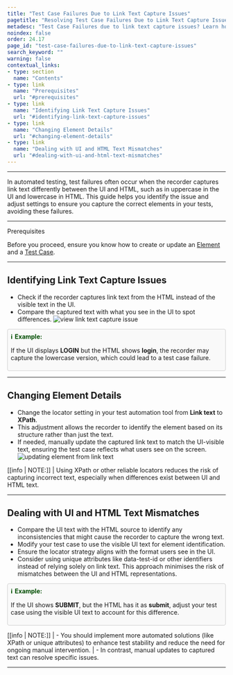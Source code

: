 ```yaml
---
title: "Test Case Failures Due to Link Text Capture Issues"
pagetitle: "Resolving Test Case Failures Due to Link Text Capture Issues"
metadesc: "Test Case Failures due to link text capture issues? Learn how to fix mismatches between UI and HTML text in automated tests to avoid errors."
noindex: false
order: 24.17
page_id: "test-case-failures-due-to-link-text-capture-issues"
search_keyword: ""
warning: false
contextual_links:
- type: section
  name: "Contents"
- type: link
  name: "Prerequisites"
  url: "#prerequisites"
- type: link
  name: "Identifying Link Text Capture Issues"
  url: "#identifying-link-text-capture-issues"
- type: link
  name: "Changing Element Details"
  url: "#changing-element-details"
- type: link
  name: "Dealing with UI and HTML Text Mismatches"
  url: "#dealing-with-ui-and-html-text-mismatches"
---
```


---

In automated testing, test failures often occur when the recorder captures link text differently between the UI and HTML, such as in uppercase in the UI and lowercase in HTML. This guide helps you identify the issue and adjust settings to ensure you capture the correct elements in your tests, avoiding these failures.

---

<p id="prerequisites">Prerequisites</p>

Before you proceed, ensure you know how to create or update an [Element](https://testsigma.com/docs/elements/web-apps/create-manually/) and a [Test Case](https://testsigma.com/docs/test-cases/manage/add-edit-delete/).

---

## **Identifying Link Text Capture Issues**

- Check if the recorder captures link text from the HTML instead of the visible text in the UI.
- Compare the captured text with what you see in the UI to spot differences. ![view link text capture issue](https://s3.amazonaws.com/static-docs.testsigma.com/new_images/projects/applications/login_link_text_element.png)

<style>
  .example-container {
    border: 1px solid #ccc;
    border-radius: 4px;
    padding: 0.5em;
    margin: 0.5em 0;
    background-color: #f9f9f9;
  }
  .example-title {
    color: #004d00;
    font-weight: bold;
    display: flex;
    align-items: center;
  }
  .example-title span {
    margin-right: 5px;
  }
  .example-list {
    list-style: none;
    padding: 0;
  }
  .example-list li {
    margin-bottom: 0.5em;
  }
</style>

<div class="example-container">
  <div class="example-title">
    <span>ℹ️</span>Example:
  </div>
  <ul class="example-list">
      <p>If the UI displays <strong>LOGIN</strong> but the HTML shows <strong>login</strong>, the recorder may capture the lowercase version, which could lead to a test case failure.</p>
    </ol>
  </ul>
</div>

---

## **Changing Element Details**

- Change the locator setting in your test automation tool from **Link text** to **XPath**.
- This adjustment allows the recorder to identify the element based on its structure rather than just the text.
- If needed, manually update the captured link text to match the UI-visible text, ensuring the test case reflects what users see on the screen. ![updating element from link text](https://s3.amazonaws.com/static-docs.testsigma.com/new_images/projects/applications/changing_element_details_from_linktext.gif)

[[info | NOTE:]]
| Using XPath or other reliable locators reduces the risk of capturing incorrect text, especially when differences exist between UI and HTML text.

---

## **Dealing with UI and HTML Text Mismatches**

- Compare the UI text with the HTML source to identify any inconsistencies that might cause the recorder to capture the wrong text.
- Modify your test case to use the visible UI text for element identification.
- Ensure the locator strategy aligns with the format users see in the UI.
- Consider using unique attributes like data-test-id or other identifiers instead of relying solely on link text. This approach minimises the risk of mismatches between the UI and HTML representations.

<style>
  .example-container {
    border: 1px solid #ccc;
    border-radius: 4px;
    padding: 0.5em;
    margin: 0.5em 0;
    background-color: #f9f9f9;
  }
  .example-title {
    color: #004d00;
    font-weight: bold;
    display: flex;
    align-items: center;
  }
  .example-title span {
    margin-right: 5px;
  }
  .example-list {
    list-style: none;
    padding: 0;
  }
  .example-list li {
    margin-bottom: 0.5em;
  }
</style>

<div class="example-container">
  <div class="example-title">
    <span>ℹ️</span>Example:
  </div>
  <ul class="example-list">
      <p>If the UI shows <strong>SUBMIT</strong>, but the HTML has it as <strong>submit</strong>, adjust your test case using the visible UI text to account for this difference.</p>
    </ol>
  </ul>
</div>

[[info | NOTE:]]
| - You should implement more automated solutions (like XPath or unique attributes) to enhance test stability and reduce the need for ongoing manual intervention. 
| - In contrast, manual updates to captured text can resolve specific issues.

---


